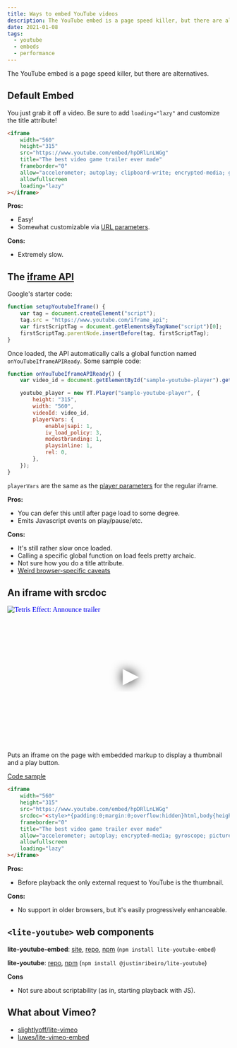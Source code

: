 ```yaml
---
title: Ways to embed YouTube videos
description: The YouTube embed is a page speed killer, but there are alternatives.
date: 2021-01-08
tags:
  - youtube
  - embeds
  - performance
---
```


The YouTube embed is a page speed killer, but there are alternatives.

## Default Embed

You just grab it off a video. Be sure to add `loading="lazy"` and customize the title attribute!

```html
<iframe
	width="560"
	height="315"
	src="https://www.youtube.com/embed/hpDRlLnLWGg"
	title="The best video game trailer ever made"
	frameborder="0"
	allow="accelerometer; autoplay; clipboard-write; encrypted-media; gyroscope; picture-in-picture"
	allowfullscreen
	loading="lazy"
></iframe>
```

**Pros:**

- Easy!
- Somewhat customizable via [URL parameters](https://developers.google.com/youtube/player_parameters).

**Cons:**

- Extremely slow.

## The [iframe API](https://developers.google.com/youtube/iframe_api_reference)

Google's starter code:

```js
function setupYoutubeIframe() {
	var tag = document.createElement("script");
	tag.src = "https://www.youtube.com/iframe_api";
	var firstScriptTag = document.getElementsByTagName("script")[0];
	firstScriptTag.parentNode.insertBefore(tag, firstScriptTag);
}
```

Once loaded, the API automatically calls a global function named `onYouTubeIframeAPIReady`. Some sample code:

```js
function onYouTubeIframeAPIReady() {
	var video_id = document.getElementById("sample-youtube-player").getAttribute("data-video-id");

	youtube_player = new YT.Player("sample-youtube-player", {
		height: "315",
		width: "560",
		videoId: video_id,
		playerVars: {
			enablejsapi: 1,
			iv_load_policy: 3,
			modestbranding: 1,
			playsinline: 1,
			rel: 0,
		},
	});
}
```

`playerVars` are the same as the [player parameters](https://developers.google.com/youtube/player_parameters) for the regular iframe.

**Pros:**

- You can defer this until after page load to some degree.
- Emits Javascript events on play/pause/etc.

**Cons:**

- It's still rather slow once loaded.
- Calling a specific global function on load feels pretty archaic.
- Not sure how you do a title attribute.
- [Weird browser-specific caveats](https://developers.google.com/youtube/iframe_api_reference#Mobile_considerations)

## An iframe with srcdoc

<iframe
  width="560"
  height="315"
  src="https://www.youtube.com/embed/hpDRlLnLWGg"
  srcdoc="<style>*{padding:0;margin:0;overflow:hidden}html,body{height:100%}img,span{position:absolute;width:100%;top:0;bottom:0;margin:auto}span{height:1.5em;text-align:center;font:48px/1.5 sans-serif;color:white;text-shadow:0 0 0.5em black}</style><a href=https://www.youtube.com/embed/hpDRlLnLWGg?autoplay=1><img src=https://img.youtube.com/vi/hpDRlLnLWGg/hqdefault.jpg alt='Tetris Effect: Announce trailer' loading='lazy'><span aria-label='Play'>▶</span></a>"
  frameborder="0"
  title="The best video game trailer ever made"
  allow="accelerometer; autoplay; encrypted-media; gyroscope; picture-in-picture"
  allowfullscreen
	loading="lazy"
></iframe>

Puts an iframe on the page with embedded markup to display a thumbnail and a play button.

[Code sample](https://dev.to/haggen/lazy-load-embedded-youtube-videos-520g)

```html
<iframe
	width="560"
	height="315"
	src="https://www.youtube.com/embed/hpDRlLnLWGg"
	srcdoc="<style>*{padding:0;margin:0;overflow:hidden}html,body{height:100%}img,span{position:absolute;width:100%;top:0;bottom:0;margin:auto}span{height:1.5em;text-align:center;font:48px/1.5 sans-serif;color:white;text-shadow:0 0 0.5em black}</style><a href=https://www.youtube.com/embed/hpDRlLnLWGg?autoplay=1><img src=https://img.youtube.com/vi/hpDRlLnLWGg/hqdefault.jpg alt='Tetris Effect: Announce trailer' loading='lazy'><span aria-label='Play'>▶</span></a>"
	frameborder="0"
	title="The best video game trailer ever made"
	allow="accelerometer; autoplay; encrypted-media; gyroscope; picture-in-picture"
	allowfullscreen
	loading="lazy"
></iframe>
```

**Pros:**

- Before playback the only external request to YouTube is the thumbnail.

**Cons:**

- No support in older browsers, but it's easily progressively enhanceable.

## `<lite-youtube>` web components

**lite-youtube-embed**: [site](https://paulirish.github.io/lite-youtube-embed/), [repo](https://github.com/paulirish/lite-youtube-embed), [npm](https://www.npmjs.com/package/lite-youtube-embed) (`npm install lite-youtube-embed`)

**lite-youtube**: [repo](https://github.com/justinribeiro/lite-youtube), [npm](https://www.npmjs.com/package/@justinribeiro/lite-youtube) (`npm install @justinribeiro/lite-youtube`)

**Cons**

- Not sure about scriptability (as in, starting playback with JS).

## What about Vimeo?

- [slightlyoff/lite-vimeo](https://github.com/slightlyoff/lite-vimeo)
- [luwes/lite-vimeo-embed](https://github.com/luwes/lite-vimeo-embed)
